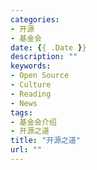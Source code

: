 ```yaml
---
categories:
- 开源
- 基金会
date: {{ .Date }}
description: ""
keywords:
- Open Source
- Culture
- Reading
- News
tags:
- 基金会介绍
- 开源之道
title: "开源之道"
url: ""
---
```

